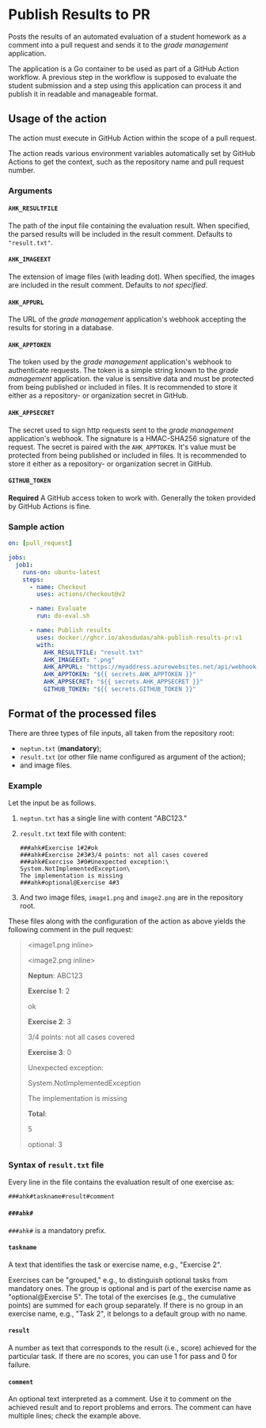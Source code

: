 # Publish Results to PR

Posts the results of an automated evaluation of a student homework as a comment into a pull request and sends it to the _grade management_ application.

The application is a Go container to be used as part of a GitHub Action workflow. A previous step in the workflow is supposed to evaluate the student submission and a step using this application can process it and publish it in readable and manageable format.

## Usage of the action

The action must execute in GitHub Action within the scope of a pull request.

The action reads various environment variables automatically set by GitHub Actions to get the context, such as the repository name and pull request number.

### Arguments

#### `AHK_RESULTFILE`

The path of the input file containing the evaluation result. When specified, the parsed results will be included in the result comment. Defaults to `"result.txt"`.

#### `AHK_IMAGEEXT`

The extension of image files (with leading dot). When specified, the images are included in the result comment. Defaults to _not specified_.

#### `AHK_APPURL`

The URL of the _grade management_ application's webhook accepting the results for storing in a database.

#### `AHK_APPTOKEN`

The token used by the _grade management_ application's webhook to authenticate requests. The token is a simple string known to the _grade management_ application. the value is sensitive data and must be protected from being published or included in files. It is recommended to store it either as a repository- or organization secret in GitHub.

#### `AHK_APPSECRET`

The secret used to sign http requests sent to the _grade management_ application's webhook. The signature is a HMAC-SHA256 signature of the request. The secret is paired with the `AHK_APPTOKEN`. It's value must be protected from being published or included in files. It is recommended to store it either as a repository- or organization secret in GitHub.

#### `GITHUB_TOKEN`

**Required** A GitHub access token to work with. Generally the token provided by GitHub Actions is fine.

### Sample action

```yml
on: [pull_request]

jobs:
  job1:
    runs-on: ubuntu-latest
    steps:
      - name: Checkout
        uses: actions/checkout@v2

      - name: Evaluate
        run: do-eval.sh

      - name: Publish results
        uses: docker://ghcr.io/akosdudas/ahk-publish-results-pr:v1
        with:
          AHK_RESULTFILE: "result.txt"
          AHK_IMAGEEXT: ".png"
          AHK_APPURL: "https://myaddress.azurewebsites.net/api/webhook-url"
          AHK_APPTOKEN: "${{ secrets.AHK_APPTOKEN }}"
          AHK_APPSECRET: "${{ secrets.AHK_APPSECRET }}"
          GITHUB_TOKEN: "${{ secrets.GITHUB_TOKEN }}"
```

## Format of the processed files

There are three types of file inputs, all taken from the repository root:

- `neptun.txt` (**mandatory**);
- `result.txt` (or other file name configured as argument of the action);
- and image files.

### Example

Let the input be as follows.

1. `neptun.txt` has a single line with content "ABC123."
1. `result.txt` text file with content:

   ```
   ###ahk#Exercise 1#2#ok
   ###ahk#Exercise 2#3#3/4 points: not all cases covered
   ###ahk#Exercise 3#0#Unexpected exception:\
   System.NotImplementedException\
   The implementation is missing
   ###ahk#optional@Exercise 4#3
   ```

1. And two image files, `image1.png` and `image2.png` are in the repository root.

These files along with the configuration of the action as above yields the following comment in the pull request:

> \<image1.png inline\>
>
> \<image2.png inline\>
>
> **Neptun**: ABC123
>
> **Exercise 1**: 2
>
> ok
>
> **Exercise 2**: 3
>
> 3/4 points: not all cases covered
>
> **Exercise 3**: 0
>
> Unexpected exception:
>
> System.NotImplementedException
>
> The implementation is missing
>
> **Total**:
>
> 5
>
> optional: 3

### Syntax of `result.txt` file

Every line in the file contains the evaluation result of one exercise as:

```
###ahk#taskname#result#comment
```

#### `###ahk#`

`###ahk#` is a mandatory prefix.

#### `taskname`

A text that identifies the task or exercise name, e.g., "Exercise 2".

Exercises can be "grouped," e.g., to distinguish optional tasks from mandatory ones. The group is optional and is part of the exercise name as "optional@Exercise 5". The total of the exercises (e.g., the cumulative points) are summed for each group separately. If there is no group in an exercise name, e.g., "Task 2", it belongs to a default group with no name.

#### `result`

A number as text that corresponds to the result (i.e., score) achieved for the particular task. If there are no scores, you can use 1 for pass and 0 for failure.

#### `comment`

An optional text interpreted as a comment. Use it to comment on the achieved result and to report problems and errors. The comment can have multiple lines; check the example above.
